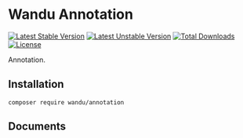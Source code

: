 Wandu Annotation
================

[![Latest Stable Version](https://poser.pugx.org/wandu/annotation/v/stable.svg)](https://packagist.org/packages/wandu/annotation)
[![Latest Unstable Version](https://poser.pugx.org/wandu/annotation/v/unstable.svg)](https://packagist.org/packages/wandu/annotation)
[![Total Downloads](https://poser.pugx.org/wandu/annotation/downloads.svg)](https://packagist.org/packages/wandu/annotation)
[![License](https://poser.pugx.org/wandu/annotation/license.svg)](https://packagist.org/packages/wandu/annotation)

Annotation.

## Installation

`composer require wandu/annotation`

## Documents

